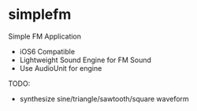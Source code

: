 # simplefm
Simple FM Application

- iOS6 Compatible
- Lightweight Sound Engine for FM Sound
- Use AudioUnit for engine

TODO:
- synthesize sine/triangle/sawtooth/square waveform
